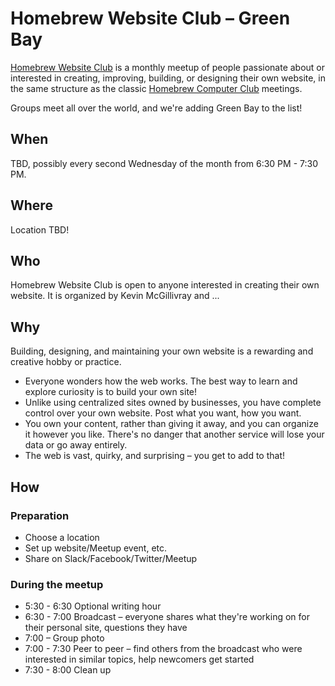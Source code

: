 # Homebrew Website Club – Green Bay

[Homebrew Website Club](https://indieweb.org/Homebrew_Website_Club) is a monthly meetup of people passionate about or interested in creating, improving, building, or designing their own website, in the same structure as the classic [Homebrew Computer Club](https://en.wikipedia.org/wiki/Homebrew_Computer_Club) meetings.

Groups meet all over the world, and we're adding Green Bay to the list!

## When

TBD, possibly every second Wednesday of the month from 6:30 PM - 7:30 PM.

## Where

Location TBD!

## Who

Homebrew Website Club is open to anyone interested in creating their own website. It is organized by Kevin McGillivray and ...

## Why

Building, designing, and maintaining your own website is a rewarding and creative hobby or practice.

* Everyone wonders how the web works. The best way to learn and explore curiosity is to build your own site!
* Unlike using centralized sites owned by businesses, you have complete control over your own website. Post what you want, how you want.
* You own your content, rather than giving it away, and you can organize it however you like. There's no danger that another service will lose your data or go away entirely.
* The web is vast, quirky, and surprising – you get to add to that!

## How

### Preparation

* Choose a location
* Set up website/Meetup event, etc.
* Share on Slack/Facebook/Twitter/Meetup

### During the meetup

* 5:30 - 6:30 Optional writing hour
* 6:30 - 7:00 Broadcast – everyone shares what they're working on for their personal site, questions they have
* 7:00 – Group photo
* 7:00 - 7:30 Peer to peer – find others from the broadcast who were interested in similar topics, help newcomers get started
* 7:30 - 8:00 Clean up
